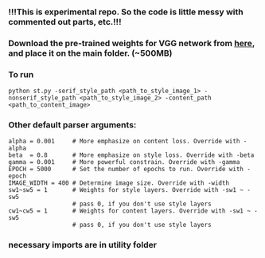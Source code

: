 ### !!!This is experimental repo. So the code is little messy with commented out parts, etc.!!!

### Download the pre-trained weights for VGG network from [here](https://drive.google.com/open?id=1iF4oKdb-5-45AAmGIwaJyMNcjI9xJZ2i), and place it on the main folder. (~500MB)

### To run
```
python st.py -serif_style_path <path_to_style_image_1> -nonserif_style_path <path_to_style_image_2> -content_path <path_to_content_image>
```
### Other default parser arguments:
```
alpha = 0.001     # More emphasize on content loss. Override with -alpha
beta  = 0.8       # More emphasize on style loss. Override with -beta
gamma = 0.001     # More powerful constrain. Override with -gamma
EPOCH = 5000      # Set the number of epochs to run. Override with -epoch
IMAGE_WIDTH = 400 # Determine image size. Override with -width
sw1~sw5 = 1       # Weights for style layers. Override with -sw1 ~ -sw5
                  # pass 0, if you don't use style layers
cw1~cw5 = 1       # Weights for content layers. Override with -sw1 ~ -sw5
                  # pass 0, if you don't use style layers
```
### necessary imports are in utility folder

